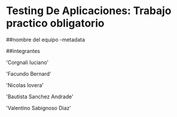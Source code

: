 # Testing De Aplicaciones: Trabajo practico obligatorio

##nombre del equipo
-metadata

##integrantes

'Corgnali luciano'

'Facundo Bernard'

'Nicolas lovera'

'Bautista Sanchez Andrade'

'Valentino Sabignoso Diaz'
